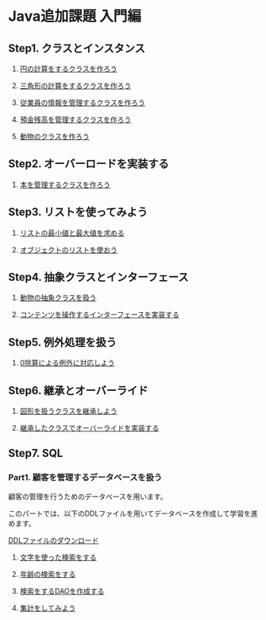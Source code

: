 # Java追加課題 入門編

## Step1. クラスとインスタンス

1. [円の計算をするクラスを作ろう](./classes/method1.md)

1. [三角形の計算をするクラスを作ろう](./classes/method2.md)

1. [従業員の情報を管理するクラスを作ろう](./classes/method3.md)

1. [預金残高を管理するクラスを作ろう](./classes/account.md)

1. [動物のクラスを作ろう](./classes/animal.md)


## Step2. オーバーロードを実装する

1. [本を管理するクラスを作ろう](./overload/book.md)

## Step3. リストを使ってみよう

1. [リストの最小値と最大値を求める](./list/minmax.md)

1. [オブジェクトのリストを使おう](./list/object-list.md)

## Step4. 抽象クラスとインターフェース

1. [動物の抽象クラスを扱う](./abstracts/animals.md)

1. [コンテンツを操作するインターフェースを実装する](./interface/player.md)

## Step5. 例外処理を扱う

1. [0除算による例外に対応しよう](./error/calc.md)

## Step6. 継承とオーバーライド

1. [図形を扱うクラスを継承しよう](./extends/shape1.md)

1. [継承したクラスでオーバーライドを実装する](./extends/shape2.md)

## Step7. SQL

### Part1. 顧客を管理するデータベースを扱う

顧客の管理を行うためのデータベースを用います。

このパートでは、以下のDDLファイルを用いてデータベースを作成して学習を進めます。

[DDLファイルのダウンロード](./database/customer/customerdb.ddl)

1. [文字を使った検索をする](./database/customer/1_search.md)

2. [年齢の検索をする](./database/customer/2_age_band.md)

3. [検索をするDAOを作成する](./database/customer/3_search_dao.md)

4. [集計をしてみよう](./database/customer/4_collections.md)